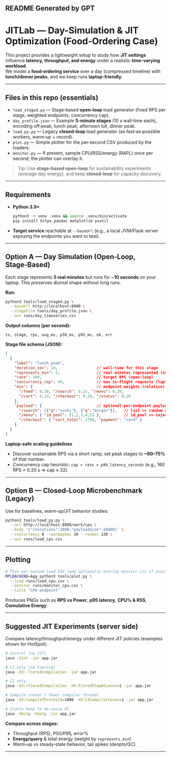 ## README Generated by GPT
# JITLab — Day-Simulation & JIT Optimization (Food‑Ordering Case)

This project provides a lightweight setup to study how **JIT settings** influence **latency, throughput, and energy** under a realistic **time‑varying workload**.  
We model a **food‑ordering service** over a day (compressed timeline) with **lunch/dinner peaks**, and we keep runs **laptop‑friendly**.

---

## Files in this repo (essentials)
- `load_staged.py` — Stage‑based **open‑loop** load generator (fixed RPS per stage, weighted endpoints, concurrency cap).
- `day_profile.json` — Example **5‑minute stages** (10 s wall‑time each), encoding off‑peak, lunch peak, afternoon lull, dinner peak.
- `load_py.py` — Legacy **closed‑loop** load generator (as‑fast‑as‑possible workers, warm‑up + record).
- `plot.py` — Simple plotter for the per‑second CSV produced by the loaders.
- `monitor.py` — If present, sample CPU/RSS/energy (RAPL) once per second; the plotter can overlay it.

> Tip: Use **stage‑based open‑loop** for sustainability experiments (average‑day energy), and keep **closed‑loop** for capacity discovery.

---

## Requirements
- **Python 3.9+**
  ```bash
  python3 -m venv .venv && source .venv/bin/activate
  pip install httpx pandas matplotlib psutil
  ```
- **Target service** reachable at `--baseUrl` (e.g., a local JVM/Flask server exposing the endpoints you want to test).

---

## Option A — Day Simulation (Open‑Loop, Stage‑Based)
Each stage represents **5 real minutes** but runs for ~**10 seconds** on your laptop. This preserves diurnal shape without long runs.

**Run:**
```bash
python3 tools/load_staged.py \
  --baseUrl http://localhost:8080 \
  --stageFile tools/day_profile.json \
  --out runs/day_timeseries.csv
```

**Output columns (per second):**
```
ts, stage, rps, avg_ms, p50_ms, p95_ms, ok, err
```

**Stage file schema (JSON):**
```json
[
  {
    "label": "lunch_peak",
    "duration_sec": 10,                 // wall-time for this stage
    "represents_min": 5,                // real minutes represented (useful for weighting)
    "rate": 160,                        // target RPS (open-loop)
    "concurrency_cap": 40,              // max in-flight requests (laptop guardrail)
    "mix": {                            // endpoint weights (relative)
      "/feed": 0.20, "/search": 0.15, "/menu": 0.20,
      "/cart": 0.15, "/checkout": 0.10, "/status": 0.20
    },
    "payload": {                        // optional per-endpoint payloads
      "/search": [{"q":"sushi"}, {"q":"burger"}],   // list => random choice
      "/menu": { "id_pool": [1,2,3,4,5] },          // id_pool => inject random id
      "/checkout": { "cart_total": 2799, "payment": "card" }
    }
  }
]
```

**Laptop‑safe scaling guidelines**
- Discover sustainable RPS via a short ramp; set peak stages to **~60–75%** of that number.
- Concurrency cap heuristic: `cap ≈ rate × p99_latency_seconds` (e.g., 160 RPS × 0.20 s ⇒ cap ≈ 32).

---

## Option B — Closed‑Loop Microbenchmark (Legacy)
Use for baselines, warm‑up/JIT behavior studies:
```bash
python3 tools/load_py.py \
  --url http://localhost:8080/work/cpu \
  --body '{"iterations":2000,"payloadSize":20000}' \
  --concurrency 8 --warmupSec 10 --runSec 120 \
  --out runs/load_cpu.csv
```

---

## Plotting
```bash
# Plot per-second load CSV (and optionally overlay monitor.csv if available)
MPLBACKEND=Agg python3 tools/plot.py \
  --load runs/load_cpu.csv \
  --monitor runs/monitor_cpu.csv \
  --title "CPU endpoint"
```
Produces PNGs such as **RPS vs Power**, **p95 latency**, **CPU% & RSS**, **Cumulative Energy**.

---

## Suggested JIT Experiments (server side)
Compare latency/throughput/energy under different JIT policies (examples shown for HotSpot):
```bash
# Control (no JIT)
java -Xint -jar app.jar

# C2 only (no tiering)
java -XX:-TieredCompilation -jar app.jar

# C1 only
java -XX:+TieredCompilation -XX:TieredStopAtLevel=1 -jar app.jar

# Compile sooner / fewer compiler threads
java -XX:CompileThreshold=1000 -XX:CICompilerCount=1 -jar app.jar

# Stable heap to de-noise GC
java -Xms1g -Xmx1g -jar app.jar
```

**Compare across stages:**
- Throughput (RPS), P50/P95, error%
- **Energy/query** & total energy (weight by `represents_min`)
- Warm‑up vs steady‑state behavior, tail spikes (deopts/GC)

---
